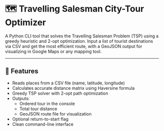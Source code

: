 # 🗺️ Travelling Salesman City-Tour Optimizer

A Python CLI tool that solves the Travelling Salesman Problem (TSP) using a greedy heuristic and 2-opt optimization. Input a list of tourist destinations via CSV and get the most efficient route, with a GeoJSON output for visualizing in Google Maps or any mapping tool.

---

## 🚀 Features

- Reads places from a CSV file (name, latitude, longitude)
- Calculates accurate distance matrix using Haversine formula
- Greedy TSP solver with 2-opt path optimization
- Outputs:
  - Ordered tour in the console
  - Total tour distance
  - GeoJSON route file for visualization
- Optional return-to-start flag
- Clean command-line interface
